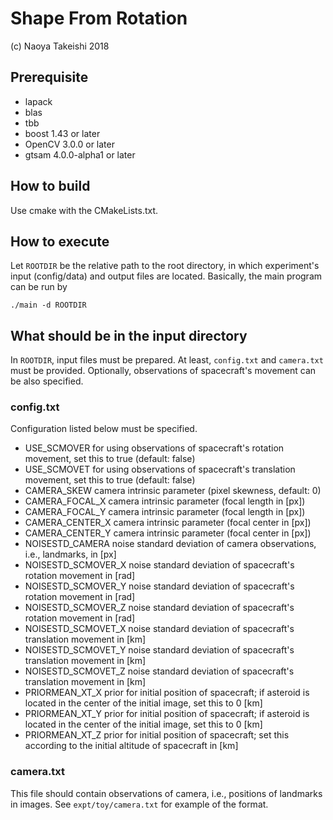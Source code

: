 # Shape From Rotation

(c) Naoya Takeishi 2018

## Prerequisite

- lapack
- blas
- tbb
- boost 1.43 or later
- OpenCV 3.0.0 or later
- gtsam 4.0.0-alpha1 or later

## How to build

Use cmake with the CMakeLists.txt.

## How to execute

Let `ROOTDIR` be the relative path to the root directory, in which experiment's input (config/data) and output files are located. Basically, the main program can be run by

```
./main -d ROOTDIR
```

## What should be in the input directory

In `ROOTDIR`, input files must be prepared. At least, `config.txt` and `camera.txt` must be provided. Optionally, observations of spacecraft's movement can be also specified.

### config.txt

Configuration listed below must be specified.

- USE_SCMOVER         for using observations of spacecraft's rotation movement, set this to true (default: false)
- USE_SCMOVET         for using observations of spacecraft's translation movement, set this to true (default: false)
- CAMERA_SKEW         camera intrinsic parameter (pixel skewness, default: 0)
- CAMERA_FOCAL_X      camera intrinsic parameter (focal length in [px])
- CAMERA_FOCAL_Y      camera intrinsic parameter (focal length in [px])
- CAMERA_CENTER_X     camera intrinsic parameter (focal center in [px])
- CAMERA_CENTER_Y     camera intrinsic parameter (focal center in [px])
- NOISESTD_CAMERA     noise standard deviation of camera observations, i.e., landmarks, in [px]
- NOISESTD_SCMOVER_X  noise standard deviation of spacecraft's rotation movement in [rad]
- NOISESTD_SCMOVER_Y  noise standard deviation of spacecraft's rotation movement in [rad]
- NOISESTD_SCMOVER_Z  noise standard deviation of spacecraft's rotation movement in [rad]
- NOISESTD_SCMOVET_X  noise standard deviation of spacecraft's translation movement in [km]
- NOISESTD_SCMOVET_Y  noise standard deviation of spacecraft's translation movement in [km]
- NOISESTD_SCMOVET_Z  noise standard deviation of spacecraft's translation movement in [km]
- PRIORMEAN_XT_X      prior for initial position of spacecraft; if asteroid is located in the center of the initial image, set this to 0 [km]
- PRIORMEAN_XT_Y      prior for initial position of spacecraft; if asteroid is located in the center of the initial image, set this to 0 [km]
- PRIORMEAN_XT_Z      prior for initial position of spacecraft; set this according to the initial altitude of spacecraft in [km]

### camera.txt

This file should contain observations of camera, i.e., positions of landmarks in images. See `expt/toy/camera.txt` for example of the format.